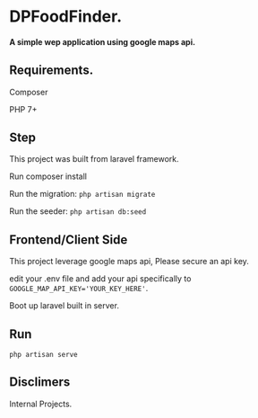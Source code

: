 # DPFoodFinder.

#### A simple wep application using google maps api.

## Requirements.
Composer

PHP 7+

## Step

This project was built from laravel framework.

Run composer install

Run the migration: `` php artisan migrate ``

Run the seeder: `` php artisan db:seed ``

## Frontend/Client Side

This project leverage google maps api, Please secure an api key.

edit your .env file and add your api specifically to `` GOOGLE_MAP_API_KEY='YOUR_KEY_HERE' ``.

Boot up laravel built in server. 

## Run

`` php artisan serve ``


## Disclimers
Internal Projects.
